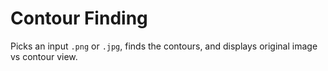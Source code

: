 # Contour Finding

Picks an input `.png` or `.jpg`, finds the contours, and displays original image vs contour view.